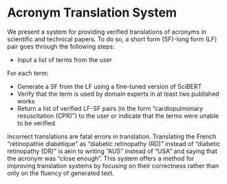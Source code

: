 # Acronym Translation System

We present a system for providing verified translations of acronyms in scientific and technical papers. To do so, a short form (SF)-long form (LF) pair goes through the following steps:

- Input a list of terms from the user

For each term:

- Generate a SF from the LF using a fine-tuned version of SciBERT
- Verify that the term is used by domain experts in at least two published works
- Return a list of verified LF-SF pairs (in the form “cardiopulmonary resuscitation (CPR)") to the user or indicate that the terms were unable to be verified

Incorrect translations are fatal errors in translation. Translating the French “rétinopathie diabétique” as “diabetic retinopathy (RD)” instead of “diabetic retinopathy (DR)” is akin to writing “AUS” instead of “USA” and saying that the acronym was “close enough”. This system offers a method for improving translation systems by focusing on their correctness rather than only on the fluency of generated text.
